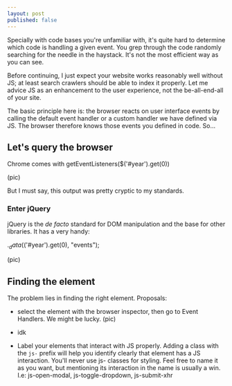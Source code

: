 ```yaml
---
layout: post
published: false
---
```

Specially with code bases you're unfamiliar with, it's quite hard to determine which code is handling a given event. You grep through the code randomly searching for the needle in the haystack. It's not the most efficient way as you can see.

Before continuing, I just expect your website works reasonably well without JS; at least search crawlers should be able to index it properly.
Let me advice JS as an enhancement to the user experience, not the be-all-end-all of your site.

The basic principle here is: the browser reacts on user interface events by calling the default event handler or a custom handler we have defined via JS. The browser therefore knows those events you defined in code. So…

## Let's query the browser

Chrome comes with
getEventListeners($('#year').get(0))

(pic)

But I must say, this output was pretty cryptic to my standards.

### Enter jQuery
jQuery is the _de facto_ standard for DOM manipulation and the base for other libraries.
It has a very handy:

$._data($('#year').get(0), "events");

(pic)

## Finding the element

The problem lies in finding the right element. Proposals:

- select the element with the browser inspector, then go to Event Handlers. We might be lucky.
(pic)

- idk

- Label your elements that interact with JS properly. Adding a class with the `js-` prefix will help you identify clearly that element has a JS interaction. You'll never use js- classes for styling. Feel free to name it as you want, but mentioning its interaction in the name is usually a win. I.e: js-open-modal, js-toggle-dropdown, js-submit-xhr
